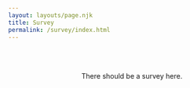 ```yaml
---
layout: layouts/page.njk
title: Survey
permalink: /survey/index.html
---
```

<html>
<div style="padding:50px;text-align:center">
	<div id="example_element_for_insert">There should be a survey here.</div>
	
</div>
<script defer>
window.Kno = { 
 kno_id: 'B0F38NN-60F4SAJ-QY8ZKT9-16ZHSAD',
 customer: { 
                platform: 'CUSTOM',
		shop: 'emmettnaughton.com', 
		email: 'enaughton5@example.com', 
		phone: '1234567894', 
	        id: 'id-from-some-platform', 
		lifetime_spent: 452.12,
		lifetime_orders: 2
	    },
order: { 
                id: '1234567892', 
		total_price: 1000,
		currency: '',
			},
survey : { 
					
	        selector: 'div#example_element_for_insert' 
	}
}
</script>

<script src="https://www.knocdn.com/v1/embed.js?id=f33d093a-e0ba-4854-a121-a9963f0f9fad"></script>
<div id="example_element_for_insert"></div>
</html>